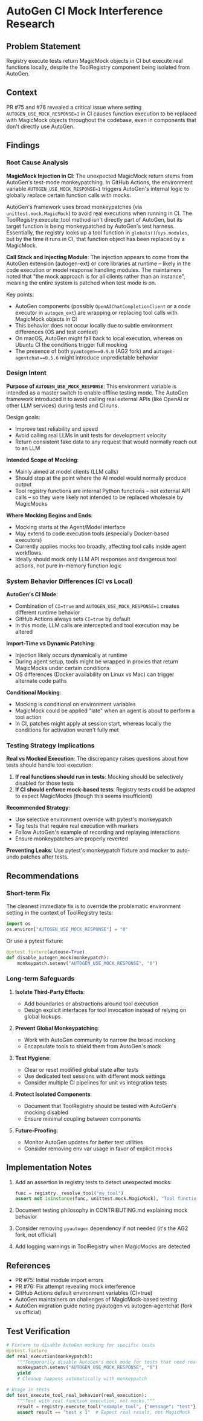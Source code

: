 # AutoGen CI Mock Interference Research

## Problem Statement

Registry execute tests return MagicMock objects in CI but execute real functions locally, despite the ToolRegistry component being isolated from AutoGen.

## Context

PR #75 and #76 revealed a critical issue where setting `AUTOGEN_USE_MOCK_RESPONSE=1` in CI causes function execution to be replaced with MagicMock objects throughout the codebase, even in components that don't directly use AutoGen.

## Findings

### Root Cause Analysis

**MagicMock Injection in CI**: The unexpected MagicMock return stems from AutoGen's test-mode monkeypatching. In GitHub Actions, the environment variable `AUTOGEN_USE_MOCK_RESPONSE=1` triggers AutoGen's internal logic to globally replace certain function calls with mocks.

AutoGen's framework uses broad monkeypatches (via `unittest.mock.MagicMock`) to avoid real executions when running in CI. The ToolRegistry.execute_tool method isn't directly part of AutoGen, but its target function is being monkeypatched by AutoGen's test harness. Essentially, the registry looks up a tool function in `globals()`/`sys.modules`, but by the time it runs in CI, that function object has been replaced by a MagicMock.

**Call Stack and Injecting Module**: The injection appears to come from the AutoGen extension (autogen-ext) or core libraries at runtime – likely in the code execution or model response handling modules. The maintainers noted that "the mock approach is for all clients rather than an instance", meaning the entire system is patched when test mode is on.

Key points:
- AutoGen components (possibly `OpenAIChatCompletionClient` or a code executor in `autogen_ext`) are wrapping or replacing tool calls with MagicMock objects in CI
- This behavior does not occur locally due to subtle environment differences (OS and test context)
- On macOS, AutoGen might fall back to local execution, whereas on Ubuntu CI the conditions trigger full mocking
- The presence of both `pyautogen==0.9.0` (AG2 fork) and `autogen-agentchat==0.5.6` might introduce unpredictable behavior

### Design Intent

**Purpose of `AUTOGEN_USE_MOCK_RESPONSE`**: This environment variable is intended as a master switch to enable offline testing mode. The AutoGen framework introduced it to avoid calling real external APIs (like OpenAI or other LLM services) during tests and CI runs.

Design goals:
- Improve test reliability and speed
- Avoid calling real LLMs in unit tests for development velocity
- Return consistent fake data to any request that would normally reach out to an LLM

**Intended Scope of Mocking**: 
- Mainly aimed at model clients (LLM calls)
- Should stop at the point where the AI model would normally produce output
- Tool registry functions are internal Python functions – not external API calls – so they were likely not intended to be replaced wholesale by MagicMocks

**Where Mocking Begins and Ends**:
- Mocking starts at the Agent/Model interface
- May extend to code execution tools (especially Docker-based executors)
- Currently applies mocks too broadly, affecting tool calls inside agent workflows
- Ideally should mock only LLM API responses and dangerous tool actions, not pure in-memory function logic

### System Behavior Differences (CI vs Local)

**AutoGen's CI Mode**:
- Combination of `CI=true` and `AUTOGEN_USE_MOCK_RESPONSE=1` creates different runtime behavior
- GitHub Actions always sets `CI=true` by default
- In this mode, LLM calls are intercepted and tool execution may be altered

**Import-Time vs Dynamic Patching**:
- Injection likely occurs dynamically at runtime
- During agent setup, tools might be wrapped in proxies that return MagicMocks under certain conditions
- OS differences (Docker availability on Linux vs Mac) can trigger alternate code paths

**Conditional Mocking**:
- Mocking is conditional on environment variables
- MagicMock could be applied "late" when an agent is about to perform a tool action
- In CI, patches might apply at session start, whereas locally the conditions for activation weren't fully met

### Testing Strategy Implications

**Real vs Mocked Execution**: The discrepancy raises questions about how tests should handle tool execution:

1. **If real functions should run in tests**: Mocking should be selectively disabled for those tests
2. **If CI should enforce mock-based tests**: Registry tests could be adapted to expect MagicMocks (though this seems insufficient)

**Recommended Strategy**:
- Use selective environment override with pytest's monkeypatch
- Tag tests that require real execution with markers
- Follow AutoGen's example of recording and replaying interactions
- Ensure monkeypatches are properly reverted

**Preventing Leaks**: Use pytest's monkeypatch fixture and mocker to auto-undo patches after tests.

## Recommendations

### Short-term Fix

The cleanest immediate fix is to override the problematic environment setting in the context of ToolRegistry tests:

```python
import os
os.environ["AUTOGEN_USE_MOCK_RESPONSE"] = "0"
```

Or use a pytest fixture:

```python
@pytest.fixture(autouse=True)
def disable_autogen_mock(monkeypatch):
    monkeypatch.setenv("AUTOGEN_USE_MOCK_RESPONSE", "0")
```

### Long-term Safeguards

1. **Isolate Third-Party Effects**: 
   - Add boundaries or abstractions around tool execution
   - Design explicit interfaces for tool invocation instead of relying on global lookups

2. **Prevent Global Monkeypatching**:
   - Work with AutoGen community to narrow the broad mocking
   - Encapsulate tools to shield them from AutoGen's mock

3. **Test Hygiene**:
   - Clear or reset modified global state after tests
   - Use dedicated test sessions with different mock settings
   - Consider multiple CI pipelines for unit vs integration tests

4. **Protect Isolated Components**:
   - Document that ToolRegistry should be tested with AutoGen's mocking disabled
   - Ensure minimal coupling between components

5. **Future-Proofing**:
   - Monitor AutoGen updates for better test utilities
   - Consider removing env var usage in favor of explicit mocks

## Implementation Notes

1. Add an assertion in registry tests to detect unexpected mocks:
   ```python
   func = registry._resolve_tool("my_tool")
   assert not isinstance(func, unittest.mock.MagicMock), "Tool function was mocked unexpectedly"
   ```

2. Document testing philosophy in CONTRIBUTING.md explaining mock behavior

3. Consider removing `pyautogen` dependency if not needed (it's the AG2 fork, not official)

4. Add logging warnings in ToolRegistry when MagicMocks are detected

## References

- PR #75: Initial module import errors
- PR #76: Fix attempt revealing mock interference
- GitHub Actions default environment variables (CI=true)
- AutoGen maintainers on challenges of MagicMock-based testing
- AutoGen migration guide noting pyautogen vs autogen-agentchat (fork vs official)

## Test Verification

```python
# Fixture to disable AutoGen mocking for specific tests
@pytest.fixture
def real_execution(monkeypatch):
    """Temporarily disable AutoGen's mock mode for tests that need real execution."""
    monkeypatch.setenv("AUTOGEN_USE_MOCK_RESPONSE", "0")
    yield
    # Cleanup happens automatically with monkeypatch

# Usage in tests
def test_execute_tool_real_behavior(real_execution):
    """Test with real function execution, not mocks."""
    result = registry.execute_tool("example_tool", {"message": "test"})
    assert result == "test x 1"  # Expect real result, not MagicMock
```